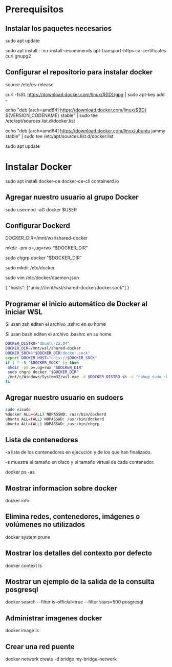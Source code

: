 # Prerequisitos

## Instalar los paquetes necesarios

sudo apt update

sudo apt install --no-install-recommends apt-transport-https ca-certificates curl gnupg2

## Configurar el repositorio para instalar docker

source /etc/os-release

curl -fsSL https://download.docker.com/linux/${ID}/gpg | sudo apt-key add -

echo "deb [arch=amd64] https://download.docker.com/linux/${ID} ${VERSION_CODENAME} stable" | sudo tee /etc/apt/sources.list.d/docker.list

echo "deb [arch=amd64] https://download.docker.com/linux/ubuntu jammy stable" | sudo tee /etc/apt/sources.list.d/docker.list

sudo apt update

# Instalar Docker

sudo apt install docker-ce docker-ce-cli containerd.io

## Agregar nuestro usuario al grupo Docker

sudo usermod -aG docker $USER

## Configurar Dockerd

DOCKER_DIR=/mnt/wsl/shared-docker

mkdir -pm o=,ug=rwx "$DOCKER_DIR"

sudo chgrp docker "$DOCKER_DIR"

sudo mkdir /etc/docker

sudo vim /etc/docker/daemon.json

{
"hosts": ["unix:///mnt/wsl/shared-docker/docker.sock"]
}


## Programar el inicio automático de Docker al iniciar WSL

Si usan zsh editen el archivo .zshrc en su home

Si usan bash editen el archivo .bashrc en su home

~~~bash
DOCKER_DISTRO="Ubuntu-22.04"
DOCKER_DIR=/mnt/wsl/shared-docker
DOCKER_SOCK="$DOCKER_DIR/docker.sock"
export DOCKER_HOST="unix://$DOCKER_SOCK"
if [ ! -S "$DOCKER_SOCK" ]; then
 mkdir -pm o=,ug=rwx "$DOCKER_DIR"
 sudo chgrp docker "$DOCKER_DIR"
 /mnt/c/Windows/System32/wsl.exe -d $DOCKER_DISTRO sh -c "nohup sudo -b dockerd < /dev/null > $DOCKER_DIR/dockerd.log 2>&1"
fi
~~~

## Agregar nuestro usuario en sudoers

~~~bash
sudo visudo
%docker ALL=(ALL) NOPASSWD: /usr/bin/dockerd
ubuntu ALL=(ALL) NOPASSWD: /usr/bin/dockerd
ubuntu ALL=(ALL) NOPASSWD: /usr/bin/chgrp
~~~

## Lista de contenedores
-a lista de los contenedores en ejecución y de los que han finalizado.

-s muestra el tamaño en disco y el tamaño virtual de cada contenedor.

docker ps -as

## Mostrar informacion sobre docker

docker info

## Elimina redes, contenedores, imágenes o volúmenes no utilizados

docker system prune

## Mostrar los detalles del contexto por defecto 

docker context ls

## Mostrar un ejemplo de la salida de la consulta posgresql

docker search --filter is-official=true --filter stars=500 posgresql

## Administrar imagenes docker

docker image ls

## Crear una red puente

docker network create -d bridge my-bridge-network
